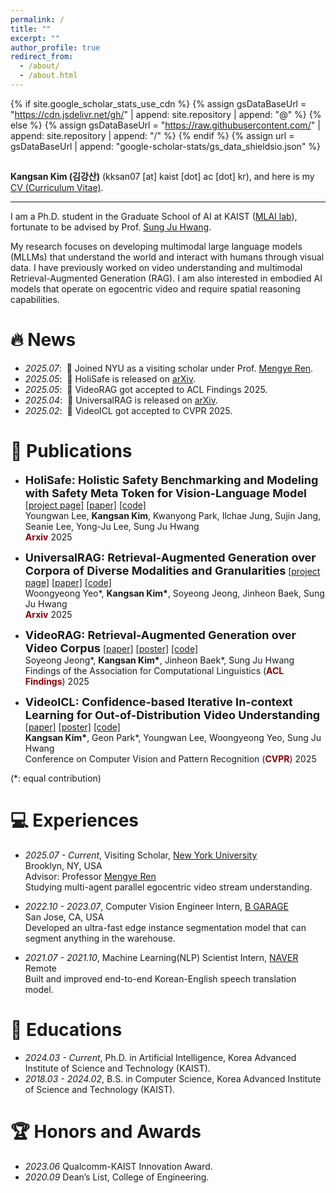 ```yaml
---
permalink: /
title: ""
excerpt: ""
author_profile: true
redirect_from: 
  - /about/
  - /about.html
---
```


{% if site.google_scholar_stats_use_cdn %}
{% assign gsDataBaseUrl = "https://cdn.jsdelivr.net/gh/" | append: site.repository | append: "@" %}
{% else %}
{% assign gsDataBaseUrl = "https://raw.githubusercontent.com/" | append: site.repository | append: "/" %}
{% endif %}
{% assign url = gsDataBaseUrl | append: "google-scholar-stats/gs_data_shieldsio.json" %}

<span class='anchor' id='about-me'></span>
---

**Kangsan Kim (김강산)** (kksan07 \[at] kaist \[dot] ac \[dot] kr), and here is my [CV (Curriculum Vitae)](assets/Curriculum_Vitae.pdf).

---

I am a Ph.D. student in the Graduate School of AI at KAIST ([MLAI lab](https://www.mlai-kaist.com)), fortunate to be advised by Prof. [Sung Ju Hwang](http://www.sungjuhwang.com). 

My research focuses on developing multimodal large language models (MLLMs) that understand the world and interact with humans through visual data. I have previously worked on video understanding and multimodal Retrieval-Augmented Generation (RAG). I am also interested in embodied AI models that operate on egocentric video and require spatial reasoning capabilities.

# 🔥 News
- *2025.07*: &nbsp;🗽 Joined NYU as a visiting scholar under Prof. [Mengye Ren](https://mengyeren.com).
- *2025.05*: &nbsp;📖 HoliSafe is released on [arXiv](https://www.arxiv.org/abs/2506.04704).
- *2025.05*: &nbsp;🎉 VideoRAG got accepted to ACL Findings 2025.
- *2025.04*: &nbsp;📖 UniversalRAG is released on [arXiv](https://arxiv.org/abs/2504.20734).
- *2025.02*: &nbsp;🎉 VideoICL got accepted to CVPR 2025.

# 📝 Publications 

- <font size="4"><b>HoliSafe: Holistic Safety Benchmarking and Modeling with Safety Meta Token for Vision-Language Model</b></font>
[[project page]](https://youngwanlee.github.io/holisafe/) [[paper]](https://www.arxiv.org/abs/2506.04704) [[code]](https://github.com/youngwanLEE/holisafe) <br>
&#x200B;Youngwan Lee, **Kangsan Kim**, Kwanyong Park, Ilchae Jung, Sujin Jang, Seanie Lee, Yong-Ju Lee, Sung Ju Hwang <br>
<span style="color:darkred">**Arxiv**</span> 2025

- <font size="4"><b>UniversalRAG: Retrieval-Augmented Generation over Corpora of Diverse Modalities and Granularities</b></font>
[[project page]](https://universalrag.github.io/) [[paper]](https://arxiv.org/abs/2504.20734) [[code]](https://github.com/wgcyeo/UniversalRAG) <br>
&#x200B;Woongyeong Yeo\*, **Kangsan Kim\***, Soyeong Jeong, Jinheon Baek, Sung Ju Hwang <br>
<span style="color:darkred">**Arxiv**</span> 2025

- <font size="4"><b>VideoRAG: Retrieval-Augmented Generation over Video Corpus</b></font>
[[paper]](https://arxiv.org/abs/2501.05874) [[poster]](assets/poster/VideoRAG.pdf) [[code]](https://github.com/starsuzi/VideoRAG) <br>
&#x200B;Soyeong Jeong\*, **Kangsan Kim\***, Jinheon Baek\*, Sung Ju Hwang <br>
Findings of the Association for Computational Linguistics (<span style="color:darkred">**ACL Findings**</span>) 2025

- <font size="4"><b>VideoICL: Confidence-based Iterative In-context Learning for Out-of-Distribution Video Understanding</b></font>
[[paper]](https://arxiv.org/abs/2412.02186) [[poster]](https://drive.google.com/file/d/1bSE0MZVCmNDr8i_FSfOsGmgKpLCaS9Kf/view?usp=sharing) [[code]](https://github.com/KangsanKim07/VideoICL) <br>
&#x200B;**Kangsan Kim\***, Geon Park\*, Youngwan Lee, Woongyeong Yeo, Sung Ju Hwang <br>
Conference on Computer Vision and Pattern Recognition (<span style="color:darkred">**CVPR**</span>) 2025

(*: equal contribution)

# 💻 Experiences
- *2025.07 - Current*, Visiting Scholar, [New York University](https://wp.nyu.edu/cilvr/) <br>
Brooklyn, NY, USA <br>
Advisor: Professor [Mengye Ren](https://mengyeren.com) <br>
Studying multi-agent parallel egocentric video stream understanding.

- *2022.10 - 2023.07*, Computer Vision Engineer Intern, [B GARAGE](https://www.bgarage.ai/) <br>
San Jose, CA, USA <br>
Developed an ultra-fast edge instance segmentation model that can segment anything in the warehouse.

- *2021.07 - 2021.10*, Machine Learning(NLP) Scientist Intern, [NAVER](https://papago.naver.com/) <br>
Remote <br>
Built and improved end-to-end Korean-English speech translation model.

# 📖 Educations
- *2024.03 - Current*, Ph.D. in Artificial Intelligence, Korea Advanced Institute of Science and Technology (KAIST).
- *2018.03 - 2024.02*, B.S. in Computer Science, Korea Advanced Institute of Science and Technology (KAIST). 

# 🏆 Honors and Awards
- *2023.06* Qualcomm-KAIST Innovation Award. 
- *2020.09* Dean’s List, College of Engineering. 

<!-- # 💬 Invited Talks
- *2021.06*, Lorem ipsum dolor sit amet, consectetur adipiscing elit. Vivamus ornare aliquet ipsum, ac tempus justo dapibus sit amet. 
- *2021.03*, Lorem ipsum dolor sit amet, consectetur adipiscing elit. Vivamus ornare aliquet ipsum, ac tempus justo dapibus sit amet.  \| [\[video\]](https://github.com/) -->